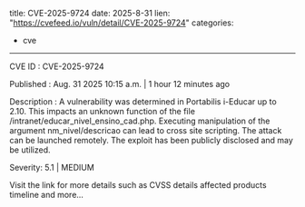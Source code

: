  
title: CVE-2025-9724
date: 2025-8-31
lien: "https://cvefeed.io/vuln/detail/CVE-2025-9724"
categories:
  - cve
---

CVE ID : CVE-2025-9724

Published :  Aug. 31
2025
10:15 a.m. | 1 hour
12 minutes ago

Description : A vulnerability was determined in Portabilis i-Educar up to 2.10. This impacts an unknown function of the file /intranet/educar_nivel_ensino_cad.php. Executing manipulation of the argument nm_nivel/descricao can lead to cross site scripting. The attack can be launched remotely. The exploit has been publicly disclosed and may be utilized.

Severity: 5.1 | MEDIUM

Visit the link for more details
such as CVSS details
affected products
timeline
and more...

